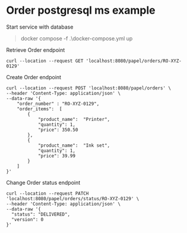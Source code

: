# Order postgresql ms example

Start service with database

> docker compose -f .\docker-compose.yml up

Retrieve Order endpoint
```
curl --location --request GET 'localhost:8080/papel/orders/RO-XYZ-0129'
```

Create Order endpoint
```
curl --location --request POST 'localhost:8080/papel/orders' \
--header 'Content-Type: application/json' \
--data-raw '{
    "order_number" : "RO-XYZ-0129",
    "order_items":  [
        {
            "product_name":  "Printer",
            "quantity": 1,
            "price": 350.50
        },
		{
            "product_name":  "Ink set",
            "quantity": 1,
            "price": 39.99
        }
    ]
}'
```

Change Order status endpoint
```
curl --location --request PATCH 'localhost:8080/papel/orders/status/RO-XYZ-0129' \
--header 'Content-Type: application/json' \
--data-raw '{
  "status": "DELIVERED",
  "version": 0
}'
```